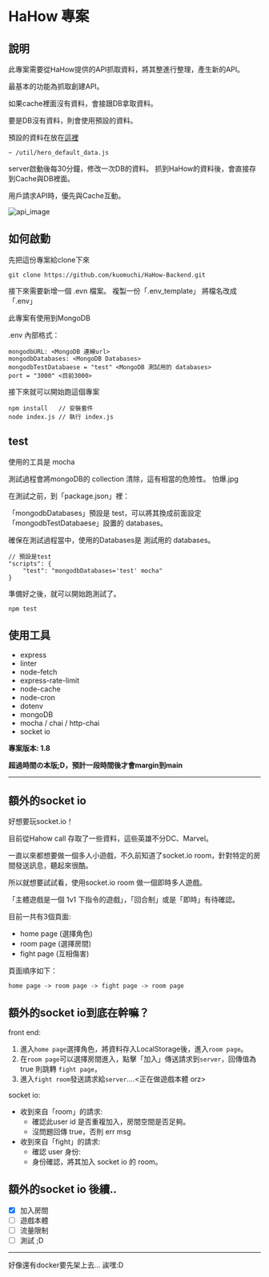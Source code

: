 # HaHow 專案

## 說明
此專案需要從HaHow提供的API抓取資料，將其整進行整理，產生新的API。

最基本的功能為抓取創建API。

如果cache裡面沒有資料，會接跟DB拿取資料。

要是DB沒有資料，則會使用預設的資料。

預設的資料在放在[這裡](./util/hero_default_data.js)

```
~ /util/hero_default_data.js
```

server啟動後每30分鐘，修改一次DB的資料。
抓到HaHow的資料後，會直接存到Cache與DB裡面。

用戶請求API時，優先與Cache互動。

![api_image](https://user-images.githubusercontent.com/42135910/126902609-26d5305f-8fdf-426c-8344-4c15542cacc6.gif)


## 如何啟動
先把這份專案給clone下來
```
git clone https://github.com/kuomuchi/HaHow-Backend.git
```
接下來需要新增一個 .evn 檔案。
複製一份「.env_template」
將檔名改成「.env」

此專案有使用到MongoDB

.env 內部格式：
```
mongodbURL: <MongoDB 連線url>
mongodbDatabases: <MongoDB Databases>
mongodbTestDatabaese = "test" <MongoDB 測試用的 databases>
port = "3000" <目前3000>
```

接下來就可以開始跑這個專案

```
npm install   // 安裝套件
node index.js // 執行 index.js
```

## test
使用的工具是 mocha

測試過程會將mongoDB的 collection 清除，這有相當的危險性。 怕爆.jpg

在測試之前，到「package.json」裡：

「mongodbDatabases」預設是 test，可以將其換成前面設定 「mongodbTestDatabaese」設置的 databases。

確保在測試過程當中，使用的Databases是 測試用的 databases。

```
// 預設是test
"scripts": {
    "test": "mongodbDatabases='test' mocha"
}
```

準備好之後，就可以開始跑測試了。

```
npm test
```


## 使用工具
* express
* linter
* node-fetch
* express-rate-limit
* node-cache
* node-cron
* dotenv
* mongoDB
* mocha / chai / http-chai
* socket io

**專案版本: 1.8**


**超過時間の本版;D，預計一段時間後才會margin到main**

*****

## 額外的socket io
好想要玩socket.io！

目前從Hahow call 存取了一些資料，這些英雄不分DC、Marvel。

一直以來都想要做一個多人小遊戲，不久前知道了socket.io room，針對特定的房間發送訊息，聽起來很酷。

所以就想要試試看，使用socket.io room 做一個即時多人遊戲。

「主體遊戲是一個 1v1 下指令的遊戲」，「回合制」或是「即時」有待確認。

目前一共有3個頁面:
- home page (選擇角色)
- room page (選擇房間)
- fight page (互相傷害)

頁面順序如下：
```
home page -> room page -> fight page -> room page
```

## 額外的socket io到底在幹嘛？
front end:
1. 進入`home page`選擇角色，將資料存入LocalStorage後，進入`room page`。
2. 在`room page`可以選擇房間進入，點擊「加入」傳送請求到`server`，回傳值為 true 則跳轉 `fight page`，
3. 進入`fight room`發送請求給`server`....<正在做遊戲本體 orz>


socket io:
- 收到來自「room」的請求: 
  - 確認此user id 是否重複加入，房間空間是否足夠。
  - 沒問題回傳 true，否則 err msg
- 收到來自「fight」的請求:
  - 確認 user 身份:
  - 身份確認，將其加入 socket io 的 room。

## 額外的socket io 後續..
- [x] 加入房間
- [ ] 遊戲本體
- [ ] 流量限制
- [ ] 測試 ;D

*****

好像還有docker要先架上去... 誒嘿:D